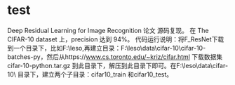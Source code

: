 # test
Deep Residual Learning for Image Recognition  论文 源码复现。
在 The CIFAR-10 dataset 上，precision 达到  94%。
代码运行说明：将F_ResNet下载到一个目录下，比如F:\leso,再建立目录：F:\leso\data\cifar-10\cifar-10-batches-py，然后从https://www.cs.toronto.edu/~kriz/cifar.html 下载数据集cifar-10-python.tar.gz  到此目录下，解压到此目录下即可。在F:\leso\data\cifar-10\ 目录下，建立两个子目录：cifar10_train 和cifar10_test。

